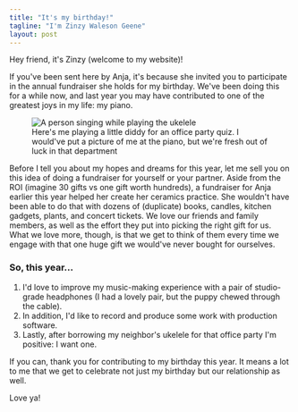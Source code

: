 ```yaml
---
title: "It's my birthday!"
tagline: "I'm Zinzy Waleson Geene"
layout: post
---
```

Hey friend, it's Zinzy (welcome to my website)!

If you've been sent here by Anja, it's because she invited you to participate in the annual fundraiser she holds for my birthday. We've been doing this for a while now, and last year you may have contributed to one of the greatest joys in my life: my piano.

<figure>
  <img src="https://res.cloudinary.com/dbi2zounq/image/upload/v1701191539/me/zinzy-singing_vhumzp.png" alt="A person singing while playing the ukelele" />
  <figcaption>Here's me playing a little diddy for an office party quiz. I would've put a picture of me at the piano, but we're fresh out of luck in that department</figcaption>
</figure>


Before I tell you about my hopes and dreams for this year, let me sell you on this idea of doing a fundraiser for yourself or your partner. Aside from the ROI (imagine 30 gifts vs one gift worth hundreds), a fundraiser for Anja earlier this year helped her create her ceramics practice. She wouldn't have been able to do that with dozens of (duplicate) books, candles, kitchen gadgets, plants, and concert tickets. We love our friends and family members, as well as the effort they put into picking the right gift for us. What we love more, though, is that we get to think of them every time we engage with that one huge gift we would've never bought for ourselves.

### So, this year...

1. I'd love to improve my music-making experience with a pair of studio-grade headphones (I had a lovely pair, but the puppy chewed through the cable).
2. In addition, I'd like to record and produce some work with production software.
3. Lastly, after borrowing my neighbor's ukelele for that office party I'm positive: I want one.

If you can, thank you for contributing to my birthday this year. It means a lot to me that we get to celebrate not just my birthday but our relationship as well.

Love ya!
